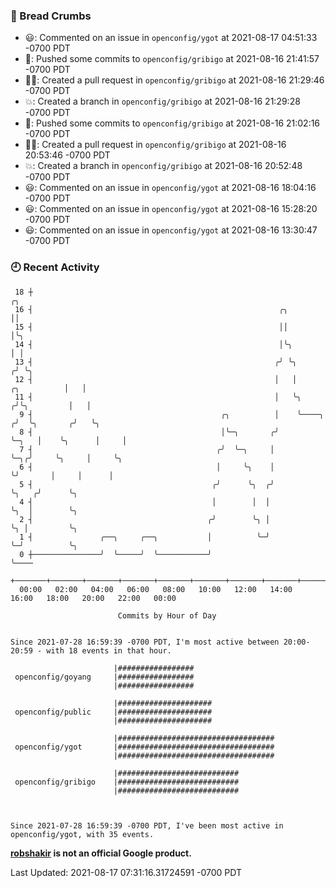 ### 🍞 Bread Crumbs

 * 😃: Commented on an issue in `openconfig/ygot` at 2021-08-17 04:51:33 -0700 PDT
 * 🚢: Pushed some commits to `openconfig/gribigo` at 2021-08-16 21:41:57 -0700 PDT
 * ✍🏼: Created a pull request in `openconfig/gribigo` at 2021-08-16 21:29:46 -0700 PDT
 * 💥: Created a branch in `openconfig/gribigo` at 2021-08-16 21:29:28 -0700 PDT
 * 🚢: Pushed some commits to `openconfig/gribigo` at 2021-08-16 21:02:16 -0700 PDT
 * ✍🏼: Created a pull request in `openconfig/gribigo` at 2021-08-16 20:53:46 -0700 PDT
 * 💥: Created a branch in `openconfig/gribigo` at 2021-08-16 20:52:48 -0700 PDT
 * 😃: Commented on an issue in `openconfig/ygot` at 2021-08-16 18:04:16 -0700 PDT
 * 😃: Commented on an issue in `openconfig/ygot` at 2021-08-16 15:28:20 -0700 PDT
 * 😃: Commented on an issue in `openconfig/ygot` at 2021-08-16 13:30:47 -0700 PDT

### 🕘 Recent Activity
```
 18 ┼                                                                                     ╭╮
 16 ┤                                                       ╭╮                            ││
 15 ┤                                                       ││                            │╰╮
 14 ┤                                                       │╰╮                           │ │
 13 ┤                                                      ╭╯ ╰╮                         ╭╯ ╰╮
 12 ┤                                                      │   │             ╭╮          │   │
 11 ┤                                                      │   ╰╮           ╭╯╰╮         │   │
  9 ┤                                          ╭╮          │    ╰────╮     ╭╯  ╰╮       ╭╯   ╰╮
  8 ┤                                          │╰─╮       ╭╯         ╰─╮   │    ╰╮      │     │
  7 ┤                                         ╭╯  ╰─╮     │            ╰─╮╭╯     ╰╮     │     ╰╮
  6 ┤                                         │     ╰╮    │              ╰╯       │     │      │
  5 ┤                                        ╭╯      ╰╮  ╭╯                       ╰╮   ╭╯      ╰╮
  4 ┤                                        │        │  │                         ╰╮  │        ╰╮
  2 ┤                                       ╭╯        ╰╮ │                          ╰╮ │         ╰╮
  1 ┤               ╭──╮     ╭──╮           │          ╰─╯                           ╰─╯          ╰╮
  0 ┼───────────────╯  ╰─────╯  ╰───────────╯                                                      ╰────
    +───────+───────+───────+───────+───────+───────+───────+───────+───────+───────+───────+───────+────
  00:00   02:00   04:00   06:00   08:00   10:00   12:00   14:00   16:00   18:00   20:00   22:00   00:00   

						Commits by Hour of Day


Since 2021-07-28 16:59:39 -0700 PDT, I'm most active between 20:00-20:59 - with 18 events in that hour.

```



```
                       |#################
 openconfig/goyang     |#################
                       |#################

                       |#####################
 openconfig/public     |#####################
                       |#####################

                       |###################################
 openconfig/ygot       |###################################
                       |###################################

                       |###########################
 openconfig/gribigo    |###########################
                       |###########################



Since 2021-07-28 16:59:39 -0700 PDT, I've been most active in openconfig/ygot, with 35 events.

```
**[robshakir](mailto:robjs@google.com) is not an official Google product.**  


Last Updated: 2021-08-17 07:31:16.31724591 -0700 PDT

